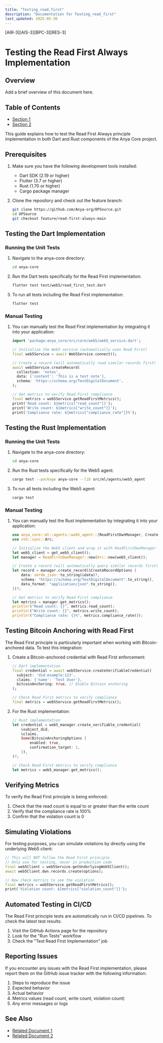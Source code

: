 ```yaml
---
title: "Testing_read_first"
description: "Documentation for Testing_read_first"
last_updated: 2025-05-30
---
```

[AIR-3][AIS-3][BPC-3][RES-3]


<!-- markdownlint-disable MD013 line-length -->

# Testing the Read First Always Implementation

## Overview

Add a brief overview of this document here.

## Table of Contents

- [Section 1](#section-1)
- [Section 2](#section-2)


This guide explains how to test the Read First Always principle implementation in both Dart and Rust components of the Anya Core project.

## Prerequisites

1. Make sure you have the following development tools installed:
   - Dart SDK (2.19 or higher)
   - Flutter (3.7 or higher)
   - Rust (1.70 or higher)
   - Cargo package manager

2. Clone the repository and check out the feature branch:
   ```bash
   git clone https://github.com/Anya-org/OPSource.git
   cd OPSource
   git checkout feature/read-first-always-main
   ```

## Testing the Dart Implementation

### Running the Unit Tests

1. Navigate to the anya-core directory:
   ```bash
   cd anya-core
   ```

2. Run the Dart tests specifically for the Read First implementation:
   ```bash
   flutter test test/web5/read_first_test.dart
   ```

3. To run all tests including the Read First implementation:
   ```bash
   flutter test
   ```

### Manual Testing

1. You can manually test the Read First implementation by integrating it into your application:

   ```dart
   import 'package:anya_core/src/core/web5/web5_service.dart';
   
   // Initialize the Web5 service (automatically uses Read First)
   final web5Service = await Web5Service.connect();
   
   // Create a record (will automatically read similar records first)
   await web5Service.createRecord(
     collection: 'notes',
     data: {'content': 'This is a test note'},
     schema: 'https://schema.org/TextDigitalDocument',
   );
   
   // Get metrics to verify Read First compliance
   final metrics = web5Service.getReadFirstMetrics();
   print('Read count: ${metrics["read_count"]}');
   print('Write count: ${metrics["write_count"]}');
   print('Compliance rate: ${metrics["compliance_rate"]}%');
   ```

## Testing the Rust Implementation

### Running the Unit Tests

1. Navigate to the anya-core directory:
   ```bash
   cd anya-core
   ```

2. Run the Rust tests specifically for the Web5 agent:
   ```bash
   cargo test --package anya-core --lib src/ml/agents/web5_agent
   ```

3. To run all tests including the Web5 agent:
   ```bash
   cargo test
   ```

### Manual Testing

1. You can manually test the Rust implementation by integrating it into your application:

   ```rust
   use anya_core::ml::agents::web5_agent::{ReadFirstDwnManager, CreateRecordOptions};
   use std::sync::Arc;
   
   // Initialize the Web5 client and wrap it with ReadFirstDwnManager
   let web5_client = get_web5_client();
   let manager = ReadFirstDwnManager::new(Arc::new(web5_client));
   
   // Create a record (will automatically query similar records first)
   let record = manager.create_record(&CreateRecordOptions {
       data: serde_json::to_string(&data)?,
       schema: "https://schema.org/TextDigitalDocument".to_string(),
       data_format: "application/json".to_string(),
   })?;
   
   // Get metrics to verify Read First compliance
   let metrics = manager.get_metrics();
   println!("Read count: {}", metrics.read_count);
   println!("Write count: {}", metrics.write_count);
   println!("Compliance rate: {}%", metrics.compliance_rate());
   ```

## Testing Bitcoin Anchoring with Read First

The Read First principle is particularly important when working with Bitcoin-anchored data. To test this integration:

1. Create a Bitcoin-anchored credential with Read First enforcement:

   ```dart
   // Dart implementation
   final credential = await web5Service.createVerifiableCredential(
     subject: 'did:example:123',
     claims: {'name': 'Test User'},
     bitcoinAnchoring: true, // Enable Bitcoin anchoring
   );
   
   // Check Read First metrics to verify compliance
   final metrics = web5Service.getReadFirstMetrics();
   ```

2. For the Rust implementation:

   ```rust
   // Rust implementation
   let credential = web5_manager.create_verifiable_credential(
       &subject_did,
       &claims,
       Some(BitcoinAnchoringOptions {
           enabled: true,
           confirmation_target: 1,
       }),
   )?;
   
   // Check Read First metrics to verify compliance
   let metrics = web5_manager.get_metrics();
   ```

## Verifying Metrics

To verify the Read First principle is being enforced:

1. Check that the read count is equal to or greater than the write count
2. Verify that the compliance rate is 100%
3. Confirm that the violation count is 0

## Simulating Violations

For testing purposes, you can simulate violations by directly using the underlying Web5 client:

```dart
// This will NOT follow the Read First principle
// Only use for testing, never in production code
final web5Client = web5Service.getUnderlyingWeb5Client();
await web5Client.dwn.records.create(options);

// Now check metrics to see the violation
final metrics = web5Service.getReadFirstMetrics();
print('Violation count: ${metrics["violation_count"]}');
```

## Automated Testing in CI/CD

The Read First principle tests are automatically run in CI/CD pipelines. To check the latest test results:

1. Visit the GitHub Actions page for the repository
2. Look for the "Run Tests" workflow
3. Check the "Test Read First Implementation" job

## Reporting Issues

If you encounter any issues with the Read First implementation, please report them on the GitHub issue tracker with the following information:

1. Steps to reproduce the issue
2. Expected behavior
3. Actual behavior
4. Metrics values (read count, write count, violation count)
5. Any error messages or logs

## See Also

- [Related Document 1](../INSTALLATION.md)
- [Related Document 2](../../INSTALLATION_REVIEW.md)
